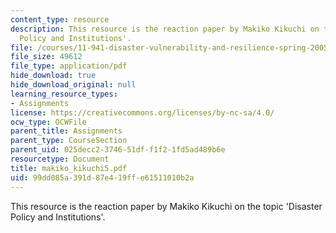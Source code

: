 ```yaml
---
content_type: resource
description: This resource is the reaction paper by Makiko Kikuchi on the topic 'Disaster
  Policy and Institutions'.
file: /courses/11-941-disaster-vulnerability-and-resilience-spring-2005/99dd085a391d87e419ffe61511010b2a_makiko_kikuchi5.pdf
file_size: 49612
file_type: application/pdf
hide_download: true
hide_download_original: null
learning_resource_types:
- Assignments
license: https://creativecommons.org/licenses/by-nc-sa/4.0/
ocw_type: OCWFile
parent_title: Assignments
parent_type: CourseSection
parent_uid: 025decc2-3746-51df-f1f2-1fd5ad489b6e
resourcetype: Document
title: makiko_kikuchi5.pdf
uid: 99dd085a-391d-87e4-19ff-e61511010b2a
---
```

This resource is the reaction paper by Makiko Kikuchi on the topic 'Disaster Policy and Institutions'.